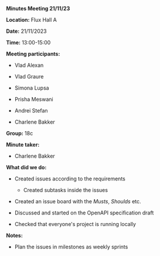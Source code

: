 **Minutes Meeting 21/11/23**

**Location:** Flux Hall A

**Date:** 21/11/2023

**Time:** 13:00-15:00

**Meeting participants:**

-   Vlad Alexan

-   Vlad Graure

-   Simona Lupsa

-   Prisha Meswani

-   Andrei Stefan

-   Charlene Bakker

**Group:** 18c

**Minute taker:**

-   Charlene Bakker

**What did we do:**

-   Created issues according to the requirements

    -   Created subtasks inside the issues

-   Created an issue board with the *Musts*, *Shoulds* etc.

-   Discussed and started on the OpenAPI specification draft

-   Checked that everyone\'s project is running locally

**Notes:**

-   Plan the issues in milestones as weekly sprints
